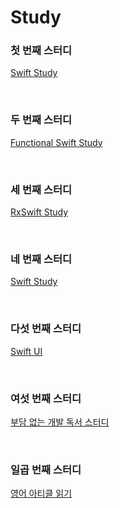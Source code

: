# Study 



### 첫 번째 스터디 
 

[Swift Study](https://github.com/jeehge/Study/tree/master/Swift%20Study)

<br>

### 두 번째 스터디

[Functional Swift Study](https://github.com/jeehge/Study/tree/master/Functional%20Swift%20Study%20)

<br>

### 세 번째 스터디

[RxSwift Study](https://github.com/jeehge/Study/tree/master/RxSwift)

<br>

### 네 번째 스터디

[Swift Study](https://github.com/jeehge/Study/tree/master/Swift%20Study%202)

<br>

### 다섯 번째 스터디

[Swift UI](https://github.com/jeehge/Study/tree/master/SwiftUI)

<br>

### 여섯 번째 스터디

[부담 없는 개발 독서 스터디](https://github.com/jeehge/Study/tree/master/BookStudy)

<br>

### 일곱 번째 스터디

[영어 아티클 읽기](https://github.com/jeehge/Study/tree/master/Article)

<br>
